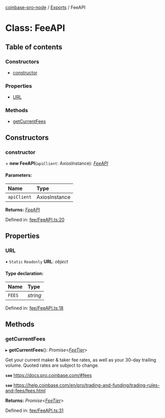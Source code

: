 [coinbase-pro-node](../README.md) / [Exports](../modules.md) / FeeAPI

# Class: FeeAPI

## Table of contents

### Constructors

- [constructor](feeapi.md#constructor)

### Properties

- [URL](feeapi.md#url)

### Methods

- [getCurrentFees](feeapi.md#getcurrentfees)

## Constructors

### constructor

\+ **new FeeAPI**(`apiClient`: AxiosInstance): [_FeeAPI_](feeapi.md)

#### Parameters:

| Name        | Type          |
| :---------- | :------------ |
| `apiClient` | AxiosInstance |

**Returns:** [_FeeAPI_](feeapi.md)

Defined in: [fee/FeeAPI.ts:20](https://github.com/bennycode/coinbase-pro-node/blob/1018fbd/src/fee/FeeAPI.ts#L20)

## Properties

### URL

▪ `Static` `Readonly` **URL**: _object_

#### Type declaration:

| Name   | Type     |
| :----- | :------- |
| `FEES` | _string_ |

Defined in: [fee/FeeAPI.ts:18](https://github.com/bennycode/coinbase-pro-node/blob/1018fbd/src/fee/FeeAPI.ts#L18)

## Methods

### getCurrentFees

▸ **getCurrentFees**(): _Promise_<[_FeeTier_](../interfaces/feetier.md)\>

Get your current maker & taker fee rates, as well as your 30-day trailing volume. Quoted rates are subject to change.

**`see`** https://docs.pro.coinbase.com/#fees

**`see`** https://help.coinbase.com/en/pro/trading-and-funding/trading-rules-and-fees/fees.html

**Returns:** _Promise_<[_FeeTier_](../interfaces/feetier.md)\>

Defined in: [fee/FeeAPI.ts:31](https://github.com/bennycode/coinbase-pro-node/blob/1018fbd/src/fee/FeeAPI.ts#L31)
